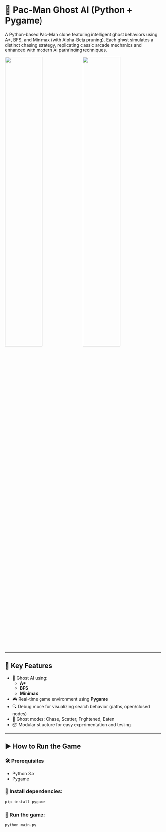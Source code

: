 # 👻 Pac-Man Ghost AI (Python + Pygame)

A Python-based Pac-Man clone featuring intelligent ghost behaviors using A*, BFS, and Minimax (with Alpha-Beta pruning). Each ghost simulates a distinct chasing strategy, replicating classic arcade mechanics and enhanced with modern AI pathfinding techniques.
<p float="left">
  <img src="https://github.com/user-attachments/assets/15d07296-8af8-42a2-bb27-359fd6238445" width="49%" />
  <img src="https://github.com/user-attachments/assets/5cbc71eb-c828-4ec5-9d8f-8469f518d14b" width="49%" />
</p>


---

## 🧠 Key Features

- 🔁 Ghost AI using:
  - **A\*** 
  - **BFS** 
  - **Minimax** 
- 🎮 Real-time game environment using **Pygame**
- 🔍 Debug mode for visualizing search behavior (paths, open/closed nodes)
- 🎯 Ghost modes: Chase, Scatter, Frightened, Eaten
- 📦 Modular structure for easy experimentation and testing

---

## ▶️ How to Run the Game

### 🛠️ Prerequisites
- Python 3.x
- Pygame

### 🧪 Install dependencies:
```bash
pip install pygame
```
### 🚀 Run the game:
```bash
python main.py

